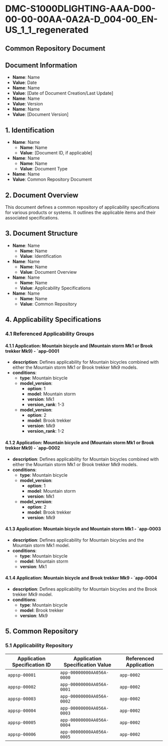# DMC-S1000DLIGHTING-AAA-D00-00-00-00AA-0A2A-D_004-00_EN-US_1_1_regenerated

## Common Repository Document

## Document Information

*   **Name**: Name
*   **Value**: Date
*   **Name**: Name
*   **Value**: [Date of Document Creation/Last Update]
*   **Name**: Name
*   **Value**: Version
*   **Name**: Name
*   **Value**: [Document Version]

## 1. Identification

*   **Name**: Name
    *   **Name**: Name
    *   **Value**: [Document ID, if applicable]
*   **Name**: Name
    *   **Name**: Name
    *   **Value**: Document Type
*   **Name**: Name
*   **Value**: Common Repository Document

## 2. Document Overview

This document defines a common repository of applicability specifications for various products or systems. It outlines the applicable items and their associated specifications.

## 3. Document Structure

*   **Name**: Name
    *   **Name**: Name
    *   **Value**: Identification
*   **Name**: Name
    *   **Name**: Name
    *   **Value**: Document Overview
*   **Name**: Name
    *   **Name**: Name
    *   **Value**: Applicability Specifications
*   **Name**: Name
    *   **Name**: Name
    *   **Value**: Common Repository

## 4. Applicability Specifications

### 4.1 Referenced Applicability Groups

#### 4.1.1 Application: Mountain bicycle and (Mountain storm Mk1 or Brook trekker Mk9) - `app-0001
*   **description**: Defines applicability for Mountain bicycles combined with either the Mountain storm Mk1 or Brook trekker Mk9 models.
*   **conditions**:
    *   **type**: Mountain bicycle
    *   **model_version**: 
        *   **option**: 1
        *   **model**: Mountain storm
        *   **version**: Mk1
        *   **version_rank**: 1-3
    *   **model_version**: 
        *   **option**: 2
        *   **model**: Brook trekker
        *   **version**: Mk9
        *   **version_rank**: 1-2

#### 4.1.2 Application: Mountain bicycle and (Mountain storm Mk1 or Brook trekker Mk9) - `app-0002
*   **description**: Defines applicability for Mountain bicycles combined with either the Mountain storm Mk1 or Brook trekker Mk9 models.
*   **conditions**:
    *   **type**: Mountain bicycle
    *   **model_version**: 
        *   **option**: 1
        *   **model**: Mountain storm
        *   **version**: Mk1
    *   **model_version**: 
        *   **option**: 2
        *   **model**: Brook trekker
        *   **version**: Mk9

#### 4.1.3 Application: Mountain bicycle and Mountain storm Mk1 - `app-0003
*   **description**: Defines applicability for Mountain bicycles and the Mountain storm Mk1 model.
*   **conditions**:
    *   **type**: Mountain bicycle
    *   **model**: Mountain storm
    *   **version**: Mk1

#### 4.1.4 Application: Mountain bicycle and Brook trekker Mk9 - `app-0004
*   **description**: Defines applicability for Mountain bicycles and the Brook trekker Mk9 model.
*   **conditions**:
    *   **type**: Mountain bicycle
    *   **model**: Brook trekker
    *   **version**: Mk9

## 5. Common Repository

### 5.1 Applicability Repository

| Application Specification ID | Application Specification Value | Referenced Application |
|---|---|---|
| `appsp-00001` | `app-00000000AA056A-0000` | `app-0002` |
| `appsp-00002` | `app-00000000AA056A-0001` | `app-0002` |
| `appsp-00003` | `app-00000000AA056A-0002` | `app-0002` |
| `appsp-00004` | `app-00000000AA056A-0003` | `app-0002` |
| `appsp-00005` | `app-00000000AA056A-0004` | `app-0002` |
| `appsp-00006` | `app-00000000AA056A-0005` | `app-0002` |